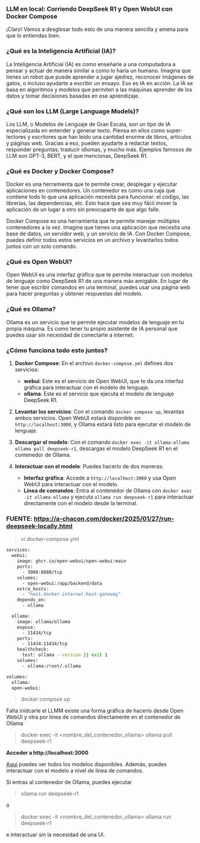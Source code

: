 


### LLM en local: Corriendo DeepSeek R1 y Open WebUI con Docker Compose

¡Claro! Vamos a desglosar todo esto de una manera sencilla y amena para que lo entiendas bien.

### ¿Qué es la Inteligencia Artificial (IA)?

La Inteligencia Artificial (IA) es como enseñarle a una computadora a pensar y actuar de manera similar a como lo haría un humano. Imagina que tienes un robot que puede aprender a jugar ajedrez, reconocer imágenes de gatos, o incluso ayudarte a escribir un ensayo. Eso es IA en acción. La IA se basa en algoritmos y modelos que permiten a las máquinas aprender de los datos y tomar decisiones basadas en ese aprendizaje.

### ¿Qué son los LLM (Large Language Models)?

Los LLM, o Modelos de Lenguaje de Gran Escala, son un tipo de IA especializada en entender y generar texto. Piensa en ellos como super-lectores y escritores que han leído una cantidad enorme de libros, artículos y páginas web. Gracias a eso, pueden ayudarte a redactar textos, responder preguntas, traducir idiomas, y mucho más. Ejemplos famosos de LLM son GPT-3, BERT, y el que mencionas, DeepSeek R1.

### ¿Qué es Docker y Docker Compose?

Docker es una herramienta que te permite crear, desplegar y ejecutar aplicaciones en contenedores. Un contenedor es como una caja que contiene todo lo que una aplicación necesita para funcionar: el código, las librerías, las dependencias, etc. Esto hace que sea muy fácil mover la aplicación de un lugar a otro sin preocuparte de que algo falle.

Docker Compose es una herramienta que te permite manejar múltiples contenedores a la vez. Imagina que tienes una aplicación que necesita una base de datos, un servidor web, y un servicio de IA. Con Docker Compose, puedes definir todos estos servicios en un archivo y levantarlos todos juntos con un solo comando.

### ¿Qué es Open WebUI?

Open WebUI es una interfaz gráfica que te permite interactuar con modelos de lenguaje como DeepSeek R1 de una manera más amigable. En lugar de tener que escribir comandos en una terminal, puedes usar una página web para hacer preguntas y obtener respuestas del modelo.

### ¿Qué es Ollama?

Ollama es un servicio que te permite ejecutar modelos de lenguaje en tu propia máquina. Es como tener tu propio asistente de IA personal que puedes usar sin necesidad de conectarte a internet.

### ¿Cómo funciona todo esto juntos?

1. **Docker Compose**: En el archivo `docker-compose.yml` defines dos servicios:
   - **webui**: Este es el servicio de Open WebUI, que te da una interfaz gráfica para interactuar con el modelo de lenguaje.
   - **ollama**: Este es el servicio que ejecuta el modelo de lenguaje DeepSeek R1.

2. **Levantar los servicios**: Con el comando `docker compose up`, levantas ambos servicios. Open WebUI estará disponible en `http://localhost:3000`, y Ollama estará listo para ejecutar el modelo de lenguaje.

3. **Descargar el modelo**: Con el comando `docker exec -it ollama-ollama ollama pull deepseek-r1`, descargas el modelo DeepSeek R1 en el contenedor de Ollama.

4. **Interactuar con el modelo**: Puedes hacerlo de dos maneras:
   - **Interfaz gráfica**: Accede a `http://localhost:3000` y usa Open WebUI para interactuar con el modelo.
   - **Línea de comandos**: Entra al contenedor de Ollama con `docker exec -it ollama-ollama` y ejecuta `ollama run deepseek-r1` para interactuar directamente con el modelo desde la terminal.



### FUENTE: https://a-chacon.com/docker/2025/01/27/run-deepseek-locally.html
> vi docker-compose.yml
```sh
services:
  webui:
    image: ghcr.io/open-webui/open-webui:main
    ports:
      - 3000:8080/tcp
    volumes:
      - open-webui:/app/backend/data
    extra_hosts:
      - "host.docker.internal:host-gateway"
    depends_on:
      - ollama

  ollama:
    image: ollama/ollama
    expose:
      - 11434/tcp
    ports:
      - 11434:11434/tcp
    healthcheck:
      test: ollama --version || exit 1
    volumes:
      - ollama:/root/.ollama

volumes:
  ollama:
  open-webui:
```

> docker compose up

Falta inidcarle el LLMM existe una forma gráfica de hacerlo desde Open WebUI y otra por línea de comandos directamente en el contenedor de Ollama
> docker exec -it <nombre_del_contenedor_ollama> ollama pull deepseek-r1

**Acceder a http://localhost:3000**

[Aquí](https://ollama.com/library) puedes ver todos los modelos disponibles.
Además, puedes interactuar con el modelo a nivel de línea de comandos. 

Si entras al contenedor de Ollama, puedes ejecutar 

> ollama run deepseek-r1 

ó

> docker exec -it <nombre_del_contenedor_ollama> ollama run deepseek-r1


e interactuar sin la necesidad de una UI.